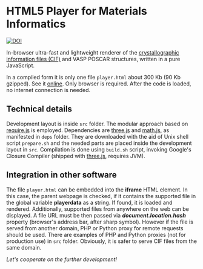 HTML5 Player for Materials Informatics
======
[![DOI](https://zenodo.org/badge/18811/tilde-lab/player.html.svg)](https://zenodo.org/badge/latestdoi/18811/tilde-lab/player.html)

In-browser ultra-fast and lightweight renderer of the [crystallographic information files (CIF)](https://en.wikipedia.org/wiki/Crystallographic_Information_File) and VASP POSCAR structures, written in a pure JavaScript.

In a compiled form it is only one file ```player.html``` about 300 Kb (90 Kb gzipped). See it [online](http://tilde-lab.github.io/player.html). Only browser is required. After the code is loaded, no internet connection is needed.

Technical details
------

Development layout is inside ```src``` folder. The modular approach based on [require.js](http://requirejs.org) is employed. Dependencies are [three.js](https://github.com/mrdoob/three.js) and [math.js](http://mathjs.org), as manifested in ```deps``` folder. They are downloaded with the aid of Unix shell script ```prepare.sh``` and the needed parts are placed inside the development layout in ```src```. Compilation is done using ```build.sh``` script, invoking Google's Closure Compiler (shipped with [three.js](https://github.com/mrdoob/three.js), requires JVM).

Integration in other software
------

The file ```player.html``` can be embedded into the **iframe** HTML element. In this case, the parent webpage is checked, if it contains the supported file in the global variable **playerdata** as a string. If found, it is loaded and rendered. Additionally, supported files from anywhere on the web can be displayed. A file URL must be then passed via **_document.location.hash_** property (browser's address bar, after sharp symbol). However if the file is served from another domain, PHP or Python proxy for remote requests should be used. There are examples of PHP and Python proxies (not for production use) in ```src``` folder. Obviously, it is safer to serve CIF files from the same domain.

_Let's cooperate on the further development!_
